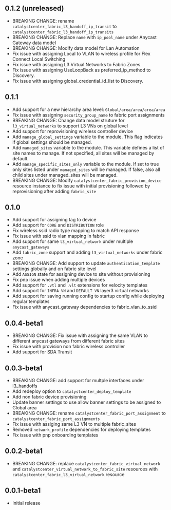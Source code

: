 ## 0.1.2 (unreleased)

- BREAKING CHANGE: rename `catalystcenter_fabric_l3_handoff_ip_transit` to `catalystcenter_fabric_l3_handoff_ip_transits`
- BREAKING CHANGE: Replace `name` with `ip_pool_name` under Anycast Gateway data model
- BREAKING CHANGE: Modify data model for Lan Automation
- Fix issue with assigning Local to VLAN to wireless profile for Flex Connect Local Switching
- Fix issue with assigning L3 Virtual Networks to Fabric Zones.
- Fix issue with assigning UseLoopBack as preferred_ip_method to Discovery.
- Fix issue with assigning global_credential_id_list to Discovery.

## 0.1.1

- Add support for a new hierarchy area level: `Global/area/area/area/area`
- Fix issue with assigning `security_group_name` to fabric port assignments
- BREAKING CHANGE: Change data model struture for `l3_virtual_networks` to support L3 VNs on global level
- Add support for reprovisioning wireless controller device
- Add `manage_global_settings` variable to the module. This flag indicates if global settings should be managed.
- Add `managed_sites` variable to the module. This variable defines a list of site names to manage. If not specified, all sites will be managed by default.
- Add `manage_specific_sites_only` variable to the module. If set to true only sites listed under `managed_sites` will be managed. If false, also all child sites under managed_sites will be managed.
- BREAKING CHANGE: Modify `catalystcenter_fabric_provision_device` resource instance to fix issue with initial provisioning followed by reprovisioning after adding `fabric_site`

## 0.1.0

- Add support for assigning tag to device
- Add support for `CORE` and `DISTRIBUTION` role
- Fix wireless ssid radio type mapping to match API response
- Fix issue with ssid to vlan mapping in fabric
- Add support for same `l3_virtual_network` under multiple `anycast_gateways`
- Add `fabric_zone` support and adding `l3_virtual_networks` under fabric zone
- BREAKING CHANGE: Add support to update `authentication_template` settings globally and on fabric site level
- Add `ASSIGN` state for assigning device to site without provisioning
- Fix pnp issue when adding multiple devices
- Add support for `.vtl` and `.vlt` extensions for velocity templates
- Add support for `INFRA_VN` and `DEFAULT_VN` layer3 virtual networks
- Add support for saving running config to startup config while deploying regular templates
- Fix issue with anycast_gateway dependencies to fabric_vlan_to_ssid

## 0.0.4-beta1

- BREAKING CHANGE: Fix issue with assigning the same VLAN to different anycast gateways from different fabric sites
- Fix issue with provision non fabric wireless controller
- Add support for SDA Transit

## 0.0.3-beta1

- BREAKING CHANGE: add support for multple interfaces under l3_handoffs
- Add redeploy option to `catalystcenter_deploy_template`
- Add non fabric device provisioning
- Update banner settings to use allow banner settings to be assigned to Global area
- BREAKING CHANGE: rename `catalystcenter_fabric_port_assignment` to `catalystcenter_fabric_port_assignments`
- Fix issue with assiging same L3 VN to multiple fabric_sites
- Removed `network_profile` dependencies for deploying templates
- Fix issue with pnp onboarding templates

## 0.0.2-beta1

- BREAKING CHANGE: replace `catalystcenter_fabric_virtual_network` and `catalystcenter_virtual_network_to_fabric_site` resources with `catalystcenter_fabric_l3_virtual_network` resource

## 0.0.1-beta1

- Initial release